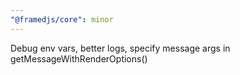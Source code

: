 ```yaml
---
"@framedjs/core": minor
---
```


Debug env vars, better logs, specify message args in getMessageWithRenderOptions()
